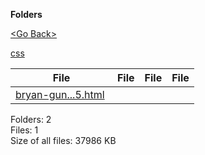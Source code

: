 **Folders**

[&lt;Go Back&gt;](../right.html)

[css](css/right.html)

<table><thead><tr class="header"><th><strong>File</strong></th><th><strong>File</strong></th><th><strong>File</strong></th><th><strong>File</strong></th></tr></thead><tbody><tr class="odd"><td><a href="bryan-guner-resume-2021%20a99be0fbd3034df0ba96339c5f2cafc5.html">bryan-gun...5.html</a> </td><td></td><td></td><td></td></tr></tbody></table>

Folders: 2  
Files: 1  
Size of all files: 37986 KB
